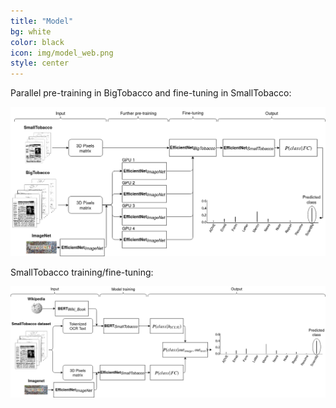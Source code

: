 ```yaml
---
title: "Model"
bg: white
color: black
icon: img/model_web.png
style: center
---
```


Parallel pre-training in BigTobacco and fine-tuning in SmallTobacco:

<img src="./images/parallel_approach_v3-1_transparent.png" alt="ensemble" class="inline" width="600"/>

SmallTobacco training/fine-tuning:

<img src="./images/approach_horizontal_v3-1_transparent.png" alt="ensemble" class="inline" width="600"/>




